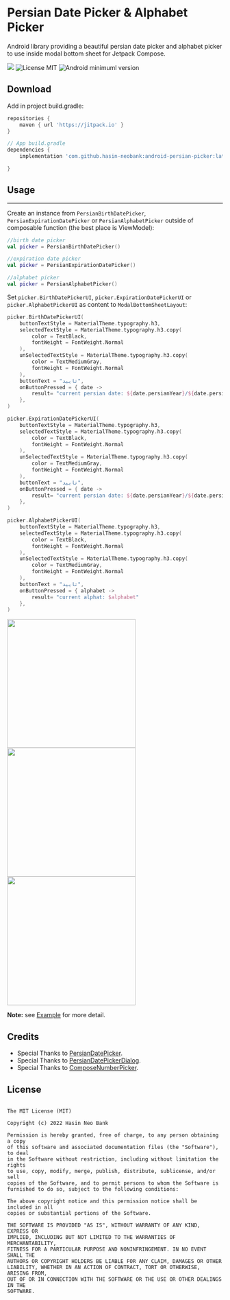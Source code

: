 # Persian Date Picker & Alphabet Picker
Android library providing a beautiful persian date picker and alphabet picker to use inside modal bottom sheet for Jetpack Compose.

[![](https://jitpack.io/v/hasin-neobank/android-persian-picker.svg)](https://jitpack.io/#hasin-neobank/android-persian-picker)
![License MIT](https://img.shields.io/badge/MIT-9E9F9F?style=flat-square&label=License)
![Android minimuml version](https://img.shields.io/badge/21+-9E9F9F?style=flat-square&label=Minimum&logo=android)


Download
--------
Add in project build.gradle:

```gradle
repositories {
    maven { url 'https://jitpack.io' }
}

// App build.gradle
dependencies {
    implementation 'com.github.hasin-neobank:android-persian-picker:latestVersion'

}
```

## Usage
--------
Create an instance from `PersianBirthDatePicker`, `PersianExpirationDatePicker` or `PersianAlphabetPicker` outside of composable function (the best place is ViewModel):

```kotlin
//birth date picker
val picker = PersianBirthDatePicker()
```
```kotlin
//expiration date picker
val picker = PersianExpirationDatePicker()
```
```kotlin
//alphabet picker
val picker = PersianAlphabetPicker()
```
Set `picker.BirthDatePickerUI`, `picker.ExpirationDatePickerUI` or `picker.AlphabetPickerUI` as content to `ModalBottomSheetLayout`:

```kotlin
picker.BirthDatePickerUI(
    buttonTextStyle = MaterialTheme.typography.h3,
    selectedTextStyle = MaterialTheme.typography.h3.copy(
        color = TextBlack,
        fontWeight = FontWeight.Normal
    ),
    unSelectedTextStyle = MaterialTheme.typography.h3.copy(
        color = TextMediumGray,
        fontWeight = FontWeight.Normal
    ),
    buttonText = "تایید",
    onButtonPressed = { date ->
        result= "current persian date: ${date.persianYear}/${date.persianMonth}/${date.persianDay}"
    },
)
```

```kotlin
picker.ExpirationDatePickerUI(
    buttonTextStyle = MaterialTheme.typography.h3,
    selectedTextStyle = MaterialTheme.typography.h3.copy(
        color = TextBlack,
        fontWeight = FontWeight.Normal
    ),
    unSelectedTextStyle = MaterialTheme.typography.h3.copy(
        color = TextMediumGray,
        fontWeight = FontWeight.Normal
    ),
    buttonText = "تایید",
    onButtonPressed = { date ->
        result= "current persian date: ${date.persianYear}/${date.persianMonth}/${date.persianDay}"
    },
)
```

```kotlin
picker.AlphabetPickerUI(
    buttonTextStyle = MaterialTheme.typography.h3,
    selectedTextStyle = MaterialTheme.typography.h3.copy(
        color = TextBlack,
        fontWeight = FontWeight.Normal
    ),
    unSelectedTextStyle = MaterialTheme.typography.h3.copy(
        color = TextMediumGray,
        fontWeight = FontWeight.Normal
    ),
    buttonText = "تایید",
    onButtonPressed = { alphabet ->
        result= "current alphat: $alphabet"
    },
)
```

<img src="https://user-images.githubusercontent.com/67331684/182156346-47f02adb-b968-47db-bee7-5e0f96c80152.jpg" width="300"> <img src="https://user-images.githubusercontent.com/67331684/182156523-80404675-cb03-47f6-9a29-c06ec47cd4c4.jpg" width="300"> <img src="https://user-images.githubusercontent.com/67331684/187671562-317376de-1f49-4fcb-98b2-1a6236ae0ff4.png" width="300">

**Note:** see [Example](app/src/main/java/com/example/picker/MainActivity.kt) for more detail.

## Credits
* Special Thanks to [PersianDatePicker](https://github.com/alibehzadian/PersianDatePicker).
* Special Thanks to [PersianDatePickerDialog](https://github.com/aliab/Persian-Date-Picker-Dialog).
* Special Thanks to [ComposeNumberPicker](https://github.com/ChargeMap/Compose-NumberPicker).

## License
```
   
The MIT License (MIT)

Copyright (c) 2022 Hasin Neo Bank

Permission is hereby granted, free of charge, to any person obtaining a copy
of this software and associated documentation files (the "Software"), to deal
in the Software without restriction, including without limitation the rights
to use, copy, modify, merge, publish, distribute, sublicense, and/or sell
copies of the Software, and to permit persons to whom the Software is
furnished to do so, subject to the following conditions:

The above copyright notice and this permission notice shall be included in all
copies or substantial portions of the Software.

THE SOFTWARE IS PROVIDED "AS IS", WITHOUT WARRANTY OF ANY KIND, EXPRESS OR
IMPLIED, INCLUDING BUT NOT LIMITED TO THE WARRANTIES OF MERCHANTABILITY,
FITNESS FOR A PARTICULAR PURPOSE AND NONINFRINGEMENT. IN NO EVENT SHALL THE
AUTHORS OR COPYRIGHT HOLDERS BE LIABLE FOR ANY CLAIM, DAMAGES OR OTHER
LIABILITY, WHETHER IN AN ACTION OF CONTRACT, TORT OR OTHERWISE, ARISING FROM,
OUT OF OR IN CONNECTION WITH THE SOFTWARE OR THE USE OR OTHER DEALINGS IN THE
SOFTWARE.

```
